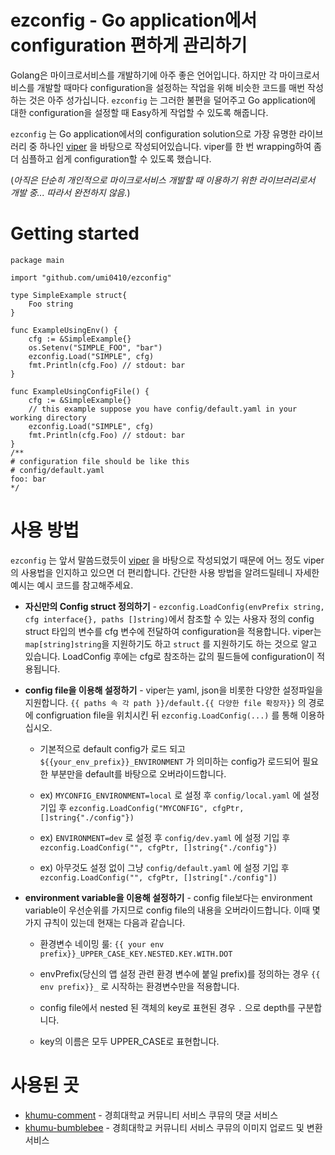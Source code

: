 # ezconfig - Go application에서 configuration 편하게 관리하기

Golang은 마이크로서비스를 개발하기에 아주 좋은 언어입니다. 하지만 각 마이크로서비스를 개발할 때마다 configuration을 설정하는
작업을 위해 비슷한 코드를 매번 작성하는 것은 아주 성가십니다. `ezconfig` 는 그러한 불편을 덜어주고 Go application에 대한 configuration을 설정할 때
Easy하게 작업할 수 있도록 해줍니다.

`ezconfig` 는 Go application에서의 configuration solution으로 가장 유명한 라이브러리 중 하나인 [viper](https://github.com/spf13/viper) 을
바탕으로 작성되어있습니다. viper를 한 번 wrapping하여 좀 더 심플하고 쉽게 configuration할 수 있도록 했습니다.

(*아직은 단순히 개인적으로 마이크로서비스 개발할 때 이용하기 위한 라이브러리로서 개발 중... 따라서 완전하지 않음.*)

# Getting started

```
package main

import "github.com/umi0410/ezconfig"

type SimpleExample struct{
    Foo string
}

func ExampleUsingEnv() {
	cfg := &SimpleExample{}
	os.Setenv("SIMPLE_FOO", "bar")
	ezconfig.Load("SIMPLE", cfg)
	fmt.Println(cfg.Foo) // stdout: bar
}

func ExampleUsingConfigFile() {
	cfg := &SimpleExample{}
	// this example suppose you have config/default.yaml in your working directory
	ezconfig.Load("SIMPLE", cfg)
	fmt.Println(cfg.Foo) // stdout: bar
}
/**
# configuration file should be like this
# config/default.yaml
foo: bar
*/
```

# 사용 방법

`ezconfig` 는 앞서 말씀드렸듯이 [viper](https://github.com/spf13/viper) 을 바탕으로 작성되었기 때문에 어느 정도 viper의 사용법을 인지하고 있으면 더 편리합니다.
간단한 사용 방법을 알려드릴테니 자세한 예시는 예시 코드를 참고해주세요.

* **자신만의 Config struct 정의하기** - `ezconfig.LoadConfig(envPrefix string, cfg interface{}, paths []string)`에서 참조할 수 있는 사용자 정의 config struct 타입의 변수를 cfg 변수에 전달하여 configuration을 적용합니다.
  viper는 `map[string]string`을 지원하기도 하고 `struct` 를 지원하기도 하는 것으로 알고 있습니다.
  LoadConfig 후에는 cfg로 참조하는 값의 필드들에 configuration이 적용됩니다.
  
* **config file을 이용해 설정하기** - viper는 yaml, json을 비롯한 다양한 설정파일을 지원합니다. `{{ paths 속 각 path }}/default.{{ 다양한 file 확장자}}` 의 경로에
  configruation file을 위치시킨 뒤 `ezconfig.LoadConfig(...)` 를 통해 이용하십시오.
  * 기본적으로 default config가 로드 되고 `${{your_env_prefix}}_ENVIRONMENT` 가 의미하는 config가 로드되어 필요한 부분만을 default를 바탕으로 오버라이드합니다. 
  
  * ex) `MYCONFIG_ENVIRONMENT=local` 로 설정 후 `config/local.yaml` 에 설정 기입 후 `ezconfig.LoadConfig("MYCONFIG", cfgPtr, []string{"./config"})`
  
  * ex) `ENVIRONMENT=dev` 로 설정 후 `config/dev.yaml` 에 설정 기입 후 `ezconfig.LoadConfig("", cfgPtr, []string{"./config"})`
  
  * ex) 아무것도 설정 없이 그냥 `config/default.yaml` 에 설정 기입 후 `ezconfig.LoadConfig("", cfgPtr, []string["./config"])`
  
* **environment variable을 이용해 설정하기** - config file보다는 environment variable이 우선순위를 가지므로 config file의 내용을 오버라이드합니다.
  이때 몇 가지 규칙이 있는데 현재는 다음과 같습니다.
  
  * 환경변수 네이밍 룰: `{{ your env prefix}}_UPPER_CASE_KEY.NESTED.KEY.WITH.DOT`
  
  * envPrefix(당신의 앱 설정 관련 환경 변수에 붙일 prefix)를 정의하는 경우 `{{ env prefix}}_` 로 시작하는 환경변수만을 적용합니다.
  
  * config file에서 nested 된 객체의 key로 표현된 경우 `.` 으로 depth를 구분합니다.
  
  * key의 이름은 모두 UPPER_CASE로 표현합니다.


# 사용된 곳

* [khumu-comment](https://github.com/khu-dev/khumu-comment) - 경희대학교 커뮤니티 서비스 쿠뮤의 댓글 서비스
* [khumu-bumblebee](https://github.com/khu-dev/khumu-bumblebee) - 경희대학교 커뮤니티 서비스 쿠뮤의 이미지 업로드 및 변환 서비스
